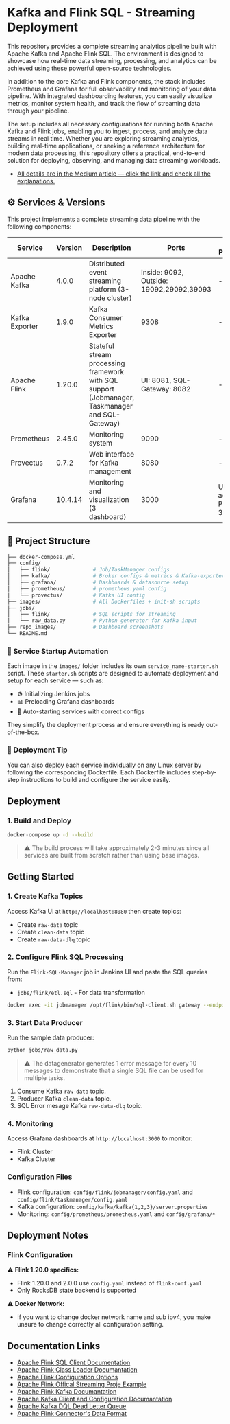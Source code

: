 # Kafka and Flink SQL - Streaming Deployment

This repository provides a complete streaming analytics pipeline built with Apache Kafka and Apache Flink SQL. The environment is designed to showcase how real-time data streaming, processing, and analytics can be achieved using these powerful open-source technologies.

In addition to the core Kafka and Flink components, the stack includes Prometheus and Grafana for full observability and monitoring of your data pipeline. With integrated dashboarding features, you can easily visualize metrics, monitor system health, and track the flow of streaming data through your pipeline.

The setup includes all necessary configurations for running both Apache Kafka and Flink jobs, enabling you to ingest, process, and analyze data streams in real time. Whether you are exploring streaming analytics, building real-time applications, or seeking a reference architecture for modern data processing, this repository offers a practical, end-to-end solution for deploying, observing, and managing data streaming workloads.

- [All details are in the Medium article — click the link and check all the explanations.](https://medium.com/@mucagriaktas/ed2f483d05e0)

## ⚙️ Services & Versions

This project implements a complete streaming data pipeline with the following components:

| Service | Version | Description | Ports | User & Password
|---------|---------|-------------|--------| -------------|
| Apache Kafka | 4.0.0 | Distributed event streaming platform (3-node cluster) | Inside: 9092, Outside: 19092,29092,39093 | - |
| Kafka Exporter | 1.9.0 | Kafka Consumer Metrics Exporter | 9308 | - |
| Apache Flink | 1.20.0 | Stateful stream processing framework with SQL support (Jobmanager, Taskmanager and SQL-Gateway) | UI: 8081, SQL-Gateway: 8082 | - |
| Prometheus | 2.45.0 | Monitoring system | 9090 | - |
| Provectus | 0.7.2 | Web interface for Kafka management | 8080 | - |
| Grafana | 10.4.14 | Monitoring and visualization (3 dashboard) | 3000 | User: admin, Password: 3541 |

## 📂 Project Structure
```bash
├── docker-compose.yml
├── config/
│   ├── flink/              # Job/TaskManager configs
│   ├── kafka/              # Broker configs & metrics & Kafka-exporter
│   ├── grafana/            # Dashboards & datasource setup
│   ├── prometheus/         # prometheus.yaml config
│   └── provectus/          # Kafka UI config
├── images/                 # All Dockerfiles + init-sh scripts
├── jobs/
│   ├── flink/              # SQL scripts for streaming
│   └── raw_data.py         # Python generator for Kafka input
├── repo_images/            # Dashboard screenshots
└── README.md
```

### 📁 Service Startup Automation
Each image in the `images/` folder includes its own `service_name-starter.sh` script.
These `starter.sh` scripts are designed to automate deployment and setup for each service — such as:

- ⚙️ Initializing Jenkins jobs
- 📊 Preloading Grafana dashboards
- 🚀 Auto-starting services with correct configs

They simplify the deployment process and ensure everything is ready out-of-the-box.

### 🐳 Deployment Tip
You can also deploy each service individually on any Linux server by following the corresponding Dockerfile. Each Dockerfile includes step-by-step instructions to build and configure the service easily.

## Deployment

### 1. Build and Deploy

```bash
docker-compose up -d --build
```

> ⚠️ The build process will take approximately 2-3 minutes since all services are built from scratch rather than using base images.

## Getting Started

### 1. Create Kafka Topics

Access Kafka UI at `http://localhost:8080` then create topics:
- Create `raw-data` topic
- Create `clean-data` topic
- Create `raw-data-dlq` topic

### 2. Configure Flink SQL Processing

Run the `Flink-SQL-Manager` job in Jenkins UI and paste the SQL queries from:
- `jobs/flink/etl.sql` - For data transformation

```bash
docker exec -it jobmanager /opt/flink/bin/sql-client.sh gateway --endpoint http://jobmanager:8082 -f /opt/flink/jobs/etl.sql
```

### 3. Start Data Producer

Run the sample data producer:
```bash
python jobs/raw_data.py
```

> ⚠️ The datagenerator generates 1 error message for every 10 messages to demonstrate that a single SQL file can be used for multiple tasks. 
1. Consume Kafka `raw-data` topic. 
2. Producer Kafka `clean-data` topic.
3. SQL Error mesage Kafka `raw-data-dlq` topic.

### 4. Monitoring

Access Grafana dashboards at `http://localhost:3000` to monitor:
- Flink Cluster
- Kafka Cluster


### Configuration Files

- Flink configuration: `config/flink/jobmanager/config.yaml` and `config/flink/taskmanager/config.yaml`
- Kafka configuration: `config/kafka/kafka{1,2,3}/server.properties`
- Monitoring: `config/prometheus/prometheus.yaml` and `config/grafana/*`

## Deployment Notes

### Flink Configuration

⚠️ **Flink 1.20.0 specifics:**
- Flink 1.20.0 and 2.0.0 use `config.yaml` instead of `flink-conf.yaml`
- Only RocksDB state backend is supported

⚠️ **Docker Network:**
- If you want to change docker network name and sub ipv4, you make unsure to change correctly all configuration setting.

## Documentation Links

- [Apache Flink SQL Client Documentation](https://nightlies.apache.org/flink/flink-docs-master/docs/dev/table/sqlclient/)
- [Apache Flink Class Loader Documantation](https://nightlies.apache.org/flink/flink-docs-master/docs/ops/debugging/debugging_classloading/)
- [Apache Flink Configuration Options](https://nightlies.apache.org/flink/flink-docs-master/docs/deployment/config/)
- [Apache Flink Offical Streaming Proje Example](https://flink.apache.org/2020/07/28/flink-sql-demo-building-an-end-to-end-streaming-application/#preparation)
- [Apache Flink Kafka Documantation](https://nightlies.apache.org/flink/flink-docs-master/docs/connectors/table/kafka/)
- [Apache Kafka Client and Configuration Documantation](https://kafka.apache.org/documentation/#configuration)
- [Apache Kafka DQL Dead Letter Queue](https://www.kai-waehner.de/blog/2022/05/30/error-handling-via-dead-letter-queue-in-apache-kafka/)
- [Apache Flink Connector's Data Format](https://nightlies.apache.org/flink/flink-docs-master/docs/connectors/table/formats/overview/)